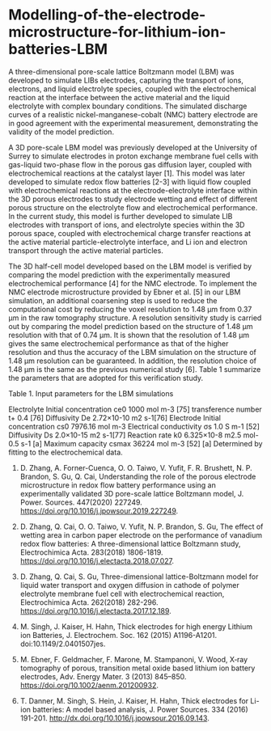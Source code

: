 # Modelling-of-the-electrode-microstructure-for-lithium-ion-batteries-LBM

A three-dimensional pore-scale lattice Boltzmann model (LBM) was developed to simulate LIBs electrodes, capturing the transport of ions, electrons, and liquid electrolyte species, coupled with the electrochemical reaction at the interface between the active material and the liquid electrolyte with complex boundary conditions. The simulated discharge curves of a realistic nickel-manganese-cobalt (NMC) battery electrode are in good agreement with the experimental measurement, demonstrating the validity of the model prediction. 

A 3D pore-scale LBM model was previously developed at the University of Surrey to simulate electrodes in proton exchange membrane fuel cells with gas-liquid two-phase flow in the porous gas diffusion layer, coupled with electrochemical reactions at the catalyst layer [1]. This model was later developed to simulate redox flow batteries [2-3] with liquid flow coupled with electrochemical reactions at the electrode-electrolyte interface within the 3D porous electrodes to study electrode wetting and effect of different porous structure on the electrolyte flow and electrochemical performance. In the current study, this model is further developed to simulate LIB electrodes with transport of ions, and electrolyte species within the 3D porous space, coupled with electrochemical charge transfer reactions at the active material particle-electrolyte interface, and Li ion and electron transport through the active material particles.  

The 3D half-cell model developed based on the LBM model is verified by comparing the model prediction with the experimentally measured electrochemical performance [4] for the NMC electrode. To implement the NMC electrode microstructure provided by Ebner et al. [5] in our LBM simulation, an additional coarsening step is used to reduce the computational cost by reducing the voxel resolution to 1.48 μm from 0.37 μm in the raw tomography structure. A resolution sensitivity study is carried out by comparing the model prediction based on the structure of 1.48 μm resolution with that of 0.74 μm. It is shown that the resolution of 1.48 μm gives the same electrochemical performance as that of the higher resolution and thus the accuracy of the LBM simulation on the structure of 1.48 μm resolution can be guaranteed. In addition, the resolution choice of 1.48 μm is the same as the previous numerical study [6]. 
Table 1 summarize the parameters that are adopted for this verification study. 

Table 1. Input parameters for the LBM simulations

Electrolyte
Initial concentration ce0	1000 mol m-3 [75]
transference number t+	0.4 [76]
Diffusivity De	2.72×10-10 m2 s-1[76]
Electrode
Initial concentration cs0	7976.16 mol m-3
Electrical conductivity σs	1.0 S m-1 [52]
Diffusivity Ds	2.0×10-15 m2 s-1[77]
Reaction rate k0	6.325×10-8 m2.5 mol-0.5 s-1 [a]
Maximum capacity csmax	36224 mol m-3 [52]
[a] Determined by fitting to the electrochemical data.
 
1. D. Zhang, A. Forner-Cuenca, O. O. Taiwo, V. Yufit, F. R. Brushett, N. P. Brandon, S. Gu, Q. Cai, Understanding the role of the porous electrode microstructure in redox flow battery performance using an experimentally validated 3D pore-scale lattice Boltzmann model, J. Power. Sources. 447(2020) 227249. https://doi.org/10.1016/j.jpowsour.2019.227249.

2. D. Zhang, Q. Cai, O. O. Taiwo, V. Yufit, N. P. Brandon, S. Gu, The effect of wetting area in carbon paper electrode on the performance of vanadium redox flow batteries: A three-dimensional lattice Boltzmann study, Electrochimica Acta. 283(2018) 1806-1819. https://doi.org/10.1016/j.electacta.2018.07.027.

3. D. Zhang, Q. Cai, S. Gu, Three-dimensional lattice-Boltzmann model for liquid water transport and oxygen diffusion in cathode of polymer electrolyte membrane fuel cell with electrochemical reaction, Electrochimica Acta. 262(2018) 282-296. https://doi.org/10.1016/j.electacta.2017.12.189.

4. M. Singh, J. Kaiser, H. Hahn, Thick electrodes for high energy Lithium ion Batteries, J. Electrochem. Soc. 162 (2015) A1196-A1201. doi:10.1149/2.0401507jes.

5. M. Ebner, F. Geldmacher, F. Marone, M. Stampanoni, V. Wood, X‐ray tomography of porous, transition metal oxide based lithium ion battery electrodes, Adv. Energy Mater. 3 (2013) 845–850. https://doi.org/10.1002/aenm.201200932.

6. T. Danner, M. Singh, S. Hein, J. Kaiser, H. Hahn, Thick electrodes for Li-ion batteries: A model based analysis, J. Power Sources. 334 (2016) 191-201. http://dx.doi.org/10.1016/j.jpowsour.2016.09.143.